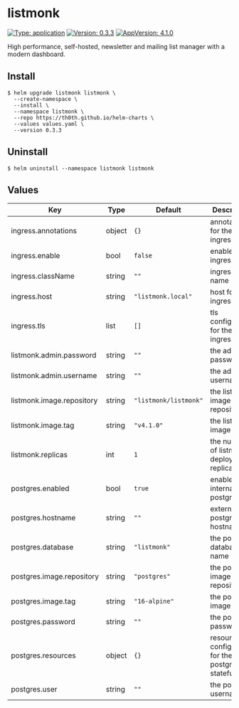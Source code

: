 # listmonk

[![Type: application](https://img.shields.io/badge/Type-application-informational?style=flat-square)](#)
[![Version: 0.3.3](https://img.shields.io/badge/Version-0.3.3-informational?style=flat-square)](#)
[![AppVersion: 4.1.0](https://img.shields.io/badge/AppVersion-4.1.0-informational?style=flat-square)](#)

High performance, self-hosted, newsletter and mailing list manager with a modern dashboard.

## Install

```shell
$ helm upgrade listmonk listmonk \
  --create-namespace \
  --install \
  --namespace listmonk \
  --repo https://th0th.github.io/helm-charts \
  --values values.yaml \
  --version 0.3.3
```

## Uninstall

```shell
$ helm uninstall --namespace listmonk listmonk
```

## Values

| Key                       | Type   | Default               | Description                                          |
|---------------------------|--------|-----------------------|------------------------------------------------------|
| ingress.annotations       | object | `{}`                  | annotations for the ingress                          |
| ingress.enable            | bool   | `false`               | enable the ingress                                   |
| ingress.className         | string | `""`                  | ingress class name                                   |
| ingress.host              | string | `"listmonk.local"`    | host for the ingress                                 |
| ingress.tls               | list   | `[]`                  | tls configuration for the ingress                    |
| listmonk.admin.password   | string | `""`                  | the admin password                                   |
| listmonk.admin.username   | string | `""`                  | the admin username                                   |
| listmonk.image.repository | string | `"listmonk/listmonk"` | the listmonk image repository                        |
| listmonk.image.tag        | string | `"v4.1.0"`            | the listmonk image tag                               |
| listmonk.replicas         | int    | `1`                   | the number of listmonk deployment replicas           |
| postgres.enabled          | bool   | `true`                | enable internal postgres                             |
| postgres.hostname         | string | `""`                  | external postgres hostname                           |
| postgres.database         | string | `"listmonk"`          | the postgres database name                           |
| postgres.image.repository | string | `"postgres"`          | the postgres image repository                        |
| postgres.image.tag        | string | `"16-alpine"`         | the postgres image tag                               |
| postgres.password         | string | `""`                  | the postgres password                                |
| postgres.resources        | object | `{}`                  | resources configuration for the postgres statefulset |
| postgres.user             | string | `""`                  | the postgres username                                |
